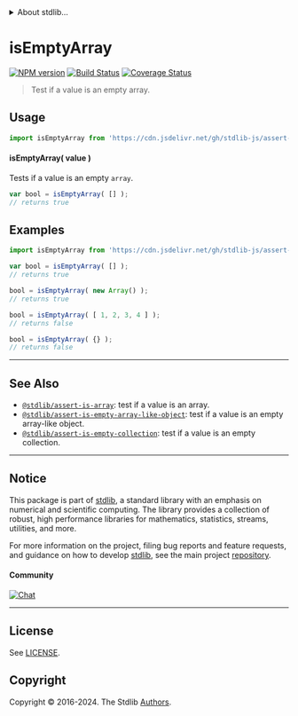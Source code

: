 <!--

@license Apache-2.0

Copyright (c) 2018 The Stdlib Authors.

Licensed under the Apache License, Version 2.0 (the "License");
you may not use this file except in compliance with the License.
You may obtain a copy of the License at

   http://www.apache.org/licenses/LICENSE-2.0

Unless required by applicable law or agreed to in writing, software
distributed under the License is distributed on an "AS IS" BASIS,
WITHOUT WARRANTIES OR CONDITIONS OF ANY KIND, either express or implied.
See the License for the specific language governing permissions and
limitations under the License.

-->


<details>
  <summary>
    About stdlib...
  </summary>
  <p>We believe in a future in which the web is a preferred environment for numerical computation. To help realize this future, we've built stdlib. stdlib is a standard library, with an emphasis on numerical and scientific computation, written in JavaScript (and C) for execution in browsers and in Node.js.</p>
  <p>The library is fully decomposable, being architected in such a way that you can swap out and mix and match APIs and functionality to cater to your exact preferences and use cases.</p>
  <p>When you use stdlib, you can be absolutely certain that you are using the most thorough, rigorous, well-written, studied, documented, tested, measured, and high-quality code out there.</p>
  <p>To join us in bringing numerical computing to the web, get started by checking us out on <a href="https://github.com/stdlib-js/stdlib">GitHub</a>, and please consider <a href="https://opencollective.com/stdlib">financially supporting stdlib</a>. We greatly appreciate your continued support!</p>
</details>

# isEmptyArray

[![NPM version][npm-image]][npm-url] [![Build Status][test-image]][test-url] [![Coverage Status][coverage-image]][coverage-url] <!-- [![dependencies][dependencies-image]][dependencies-url] -->

> Test if a value is an empty array.



<section class="usage">

## Usage

```javascript
import isEmptyArray from 'https://cdn.jsdelivr.net/gh/stdlib-js/assert-is-empty-array@v0.2.0-deno/mod.js';
```

#### isEmptyArray( value )

Tests if a value is an empty `array`.

```javascript
var bool = isEmptyArray( [] );
// returns true
```

</section>

<!-- /.usage -->

<section class="examples">

## Examples

<!-- eslint-disable no-array-constructor -->

<!-- eslint no-undef: "error" -->

```javascript
import isEmptyArray from 'https://cdn.jsdelivr.net/gh/stdlib-js/assert-is-empty-array@v0.2.0-deno/mod.js';

var bool = isEmptyArray( [] );
// returns true

bool = isEmptyArray( new Array() );
// returns true

bool = isEmptyArray( [ 1, 2, 3, 4 ] );
// returns false

bool = isEmptyArray( {} );
// returns false
```

</section>

<!-- /.examples -->

<!-- Section for related `stdlib` packages. Do not manually edit this section, as it is automatically populated. -->

<section class="related">

* * *

## See Also

-   <span class="package-name">[`@stdlib/assert-is-array`][@stdlib/assert/is-array]</span><span class="delimiter">: </span><span class="description">test if a value is an array.</span>
-   <span class="package-name">[`@stdlib/assert-is-empty-array-like-object`][@stdlib/assert/is-empty-array-like-object]</span><span class="delimiter">: </span><span class="description">test if a value is an empty array-like object.</span>
-   <span class="package-name">[`@stdlib/assert-is-empty-collection`][@stdlib/assert/is-empty-collection]</span><span class="delimiter">: </span><span class="description">test if a value is an empty collection.</span>

</section>

<!-- /.related -->

<!-- Section for all links. Make sure to keep an empty line after the `section` element and another before the `/section` close. -->


<section class="main-repo" >

* * *

## Notice

This package is part of [stdlib][stdlib], a standard library with an emphasis on numerical and scientific computing. The library provides a collection of robust, high performance libraries for mathematics, statistics, streams, utilities, and more.

For more information on the project, filing bug reports and feature requests, and guidance on how to develop [stdlib][stdlib], see the main project [repository][stdlib].

#### Community

[![Chat][chat-image]][chat-url]

---

## License

See [LICENSE][stdlib-license].


## Copyright

Copyright &copy; 2016-2024. The Stdlib [Authors][stdlib-authors].

</section>

<!-- /.stdlib -->

<!-- Section for all links. Make sure to keep an empty line after the `section` element and another before the `/section` close. -->

<section class="links">

[npm-image]: http://img.shields.io/npm/v/@stdlib/assert-is-empty-array.svg
[npm-url]: https://npmjs.org/package/@stdlib/assert-is-empty-array

[test-image]: https://github.com/stdlib-js/assert-is-empty-array/actions/workflows/test.yml/badge.svg?branch=v0.2.0
[test-url]: https://github.com/stdlib-js/assert-is-empty-array/actions/workflows/test.yml?query=branch:v0.2.0

[coverage-image]: https://img.shields.io/codecov/c/github/stdlib-js/assert-is-empty-array/main.svg
[coverage-url]: https://codecov.io/github/stdlib-js/assert-is-empty-array?branch=main

<!--

[dependencies-image]: https://img.shields.io/david/stdlib-js/assert-is-empty-array.svg
[dependencies-url]: https://david-dm.org/stdlib-js/assert-is-empty-array/main

-->

[chat-image]: https://img.shields.io/gitter/room/stdlib-js/stdlib.svg
[chat-url]: https://app.gitter.im/#/room/#stdlib-js_stdlib:gitter.im

[stdlib]: https://github.com/stdlib-js/stdlib

[stdlib-authors]: https://github.com/stdlib-js/stdlib/graphs/contributors

[umd]: https://github.com/umdjs/umd
[es-module]: https://developer.mozilla.org/en-US/docs/Web/JavaScript/Guide/Modules

[deno-url]: https://github.com/stdlib-js/assert-is-empty-array/tree/deno
[deno-readme]: https://github.com/stdlib-js/assert-is-empty-array/blob/deno/README.md
[umd-url]: https://github.com/stdlib-js/assert-is-empty-array/tree/umd
[umd-readme]: https://github.com/stdlib-js/assert-is-empty-array/blob/umd/README.md
[esm-url]: https://github.com/stdlib-js/assert-is-empty-array/tree/esm
[esm-readme]: https://github.com/stdlib-js/assert-is-empty-array/blob/esm/README.md
[branches-url]: https://github.com/stdlib-js/assert-is-empty-array/blob/main/branches.md

[stdlib-license]: https://raw.githubusercontent.com/stdlib-js/assert-is-empty-array/main/LICENSE

<!-- <related-links> -->

[@stdlib/assert/is-array]: https://github.com/stdlib-js/assert-is-array/tree/deno

[@stdlib/assert/is-empty-array-like-object]: https://github.com/stdlib-js/assert-is-empty-array-like-object/tree/deno

[@stdlib/assert/is-empty-collection]: https://github.com/stdlib-js/assert-is-empty-collection/tree/deno

<!-- </related-links> -->

</section>

<!-- /.links -->

